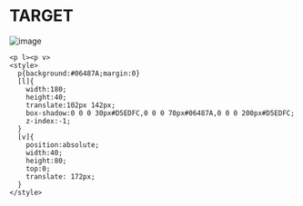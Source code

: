 # TARGET

![image](https://github.com/gaschneider/cssbattle/assets/16023844/65c5d60b-4167-4841-b0a1-fc3ceac75f96)

```
<p l><p v>
<style>
  p{background:#06487A;margin:0}
  [l]{
    width:180;
    height:40;
    translate:102px 142px;
    box-shadow:0 0 0 30px#D5EDFC,0 0 0 70px#06487A,0 0 0 200px#D5EDFC;
    z-index:-1;
  }
  [v]{
    position:absolute;
    width:40;
    height:80;
    top:0;
    translate: 172px;
  }
</style>
```
